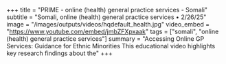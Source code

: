 +++
title = "PRIME - online (health) general practice services - Somali"
subtitle = "Somali, online (health) general practice services • 2/26/25"
image = "/images/outputs/videos/hqdefault_health.jpg"
video_embed = "https://www.youtube.com/embed/jmbZFXpxaak"
tags = ["somali", "online (health) general practice services"]
summary = "Accessing Online GP Services: Guidance for Ethnic Minorities This educational video highlights key research findings about the"
+++
